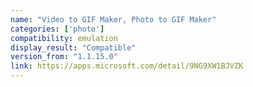 ```yaml
---
name: "Video to GIF Maker, Photo to GIF Maker"
categories: ['photo']
compatibility: emulation
display_result: "Compatible"
version_from: "1.1.15.0"
link: https://apps.microsoft.com/detail/9NG9XW1BJVZK
---
```

